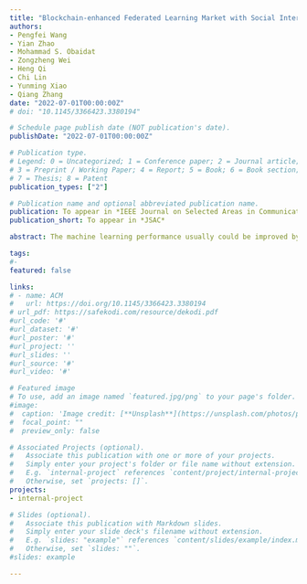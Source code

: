 ```yaml
---
title: "Blockchain-enhanced Federated Learning Market with Social Internet of Things"
authors:
- Pengfei Wang
- Yian Zhao
- Mohammad S. Obaidat
- Zongzheng Wei
- Heng Qi
- Chi Lin
- Yunming Xiao
- Qiang Zhang
date: "2022-07-01T00:00:00Z"
# doi: "10.1145/3366423.3380194"

# Schedule page publish date (NOT publication's date).
publishDate: "2022-07-01T00:00:00Z"

# Publication type.
# Legend: 0 = Uncategorized; 1 = Conference paper; 2 = Journal article;
# 3 = Preprint / Working Paper; 4 = Report; 5 = Book; 6 = Book section;
# 7 = Thesis; 8 = Patent
publication_types: ["2"]

# Publication name and optional abbreviated publication name.
publication: To appear in *IEEE Journal on Selected Areas in Communications* 
publication_short: To appear in *JSAC*

abstract: The machine learning performance usually could be improved by training with massive data. However, requesters can only select a subset of devices with limited training data to execute federated learning (FL) tasks as a result of their limited budgets in today’s IoT scenario. To resolve this pressing issue, we devise a blockchain-enhanced FL market (BFL) to (i) make data in computationally bounded devices available for training with social Internet of things, (ii) maximize the amount of training data with given budgets for an FL task, and (iii) decentralize the FL market with blockchain. To achieve these goals, we firstly propose a trust-enhanced collaborative learning strategy (TCL) and a quality-oriented task allocation algorithm (QTA), where TCL enables training data sharing among trusted devices with social Internet of things, and QTA allocates suitable devices to execute FL tasks while maximizing the training quality with fixed budgets. Then, we devise an encrypted model training scheme (EMT) based on a simple but countervailable differential privacy methodology to prevent attacks from malicious devices. In addition, we also propose a contribution-driven delegated proof of stake (DPoS) consensus mechanism to guarantee the fairness of reward distribution in the block generation process. Finally, extensive evaluations are conducted to verify the proposed BFL could improve the total utility of requesters and average accuracy of FL models significantly.

tags:
#- 
featured: false

links:
# - name: ACM
#   url: https://doi.org/10.1145/3366423.3380194
# url_pdf: https://safekodi.com/resource/dekodi.pdf
#url_code: '#'
#url_dataset: '#'
#url_poster: '#'
#url_project: ''
#url_slides: ''
#url_source: '#'
#url_video: '#'

# Featured image
# To use, add an image named `featured.jpg/png` to your page's folder. 
#image:
#  caption: 'Image credit: [**Unsplash**](https://unsplash.com/photos/pLCdAaMFLTE)'
#  focal_point: ""
#  preview_only: false

# Associated Projects (optional).
#   Associate this publication with one or more of your projects.
#   Simply enter your project's folder or file name without extension.
#   E.g. `internal-project` references `content/project/internal-project/index.md`.
#   Otherwise, set `projects: []`.
projects:
- internal-project

# Slides (optional).
#   Associate this publication with Markdown slides.
#   Simply enter your slide deck's filename without extension.
#   E.g. `slides: "example"` references `content/slides/example/index.md`.
#   Otherwise, set `slides: ""`.
#slides: example

---
```

